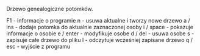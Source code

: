 Drzewo genealogiczne potomków.

F1			- informacje o programie
n			- usuwa aktualne i tworzy nowe drzewo
a / ins		- dodaje potomka do aktualnie zaznaczonej osoby
i / space	- pokazuje informacje o osobie
e / enter	- modyfikuje osobe
d / del		- usuwa osobe
s			- zapisuje całe drzewo do pliku
l			- odczytuje wcześniej zapisane drzewo
q / esc		- wyjście z programu
